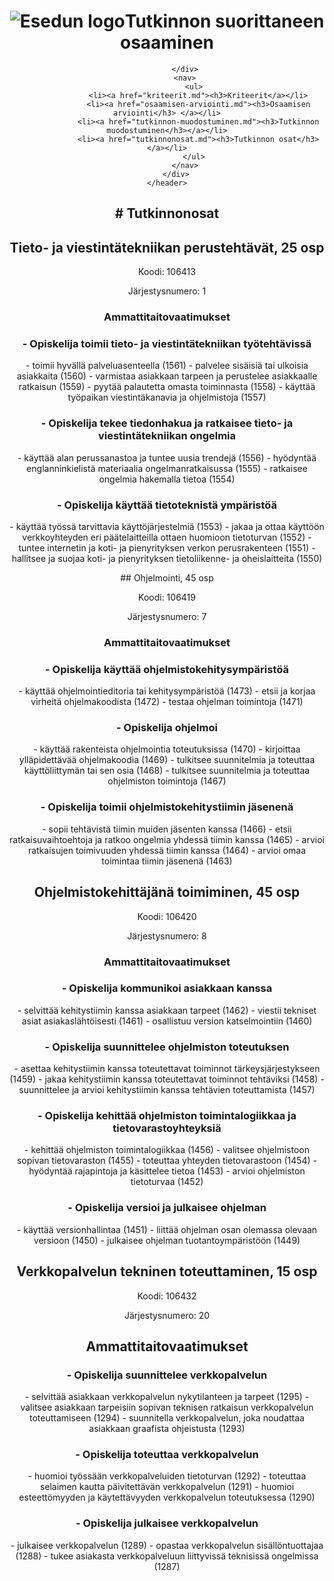 <!DOCTYPE html>
<html>
    <html lang="fi">
<head>
    <meta charset="UTF-8">
    <meta name="viewport" content="width=device-width">
    <title>611 syytä TiViin</title>
</head>
<body>
    <header>
        <div class="container">
            <div id="branding">
                <h1><img src="img/eseduyleiskuva.png" alt="Esedun logo">Tutkinnon suorittaneen osaaminen</h1>

            </div>
            <nav>
                <ul>
                  <li><a href="kriteerit.md"><h3>Kriteerit</a></li>
                  <li><a href="osaamisen-arviointi.md"><h3>Osaamisen arviointi</h3> </a></li>
                  <li><a href="tutkinnon-muodostuminen.md"><h3>Tutkinnon muodostuminen</h3></a></li>
                  <li><a href="tutkinnonosat.md"><h3>Tutkinnon osat</h3></a></li>
                </ul>
            </nav>
        </div>
    </header>

   <section id="showcase"> 
        <div class="container">

<h1># Tutkinnonosat</h1>

<h2>Tieto- ja viestintätekniikan perustehtävät, 25 osp</h2>

<p>Koodi: 106413</p>
<p>Järjestysnumero: 1</p>

### Ammattitaitovaatimukset
<p>
<h3>- Opiskelija toimii tieto- ja viestintätekniikan työtehtävissä</h3>
  - toimii hyvällä palveluasenteella (1561)
  - palvelee sisäisiä tai ulkoisia asiakkaita (1560)
  - varmistaa asiakkaan tarpeen ja perustelee asiakkaalle ratkaisun (1559)
  - pyytää palautetta omasta toiminnasta (1558)
  - käyttää työpaikan viestintäkanavia ja ohjelmistoja (1557)
<h3>- Opiskelija tekee tiedonhakua ja ratkaisee tieto- ja viestintätekniikan ongelmia</h3>
  - käyttää alan perussanastoa ja tuntee uusia trendejä (1556)
  - hyödyntää englanninkielistä materiaalia ongelmanratkaisussa (1555)
  - ratkaisee ongelmia hakemalla tietoa (1554)
<h3>- Opiskelija käyttää tietoteknistä ympäristöä</h3>
  - käyttää työssä tarvittavia käyttöjärjestelmiä (1553)
  - jakaa ja ottaa käyttöön verkkoyhteyden eri päätelaitteilla ottaen huomioon tietoturvan (1552)
  - tuntee internetin ja koti- ja pienyrityksen verkon perusrakenteen (1551)
  - hallitsee ja suojaa koti- ja pienyrityksen tietoliikenne- ja oheislaitteita (1550)
</p>
## Ohjelmointi, 45 osp

<p>Koodi: 106419</p>
<p>Järjestysnumero: 7</p>

### Ammattitaitovaatimukset
<p>
<h3>- Opiskelija käyttää ohjelmistokehitysympäristöä</h3>
  - käyttää ohjelmointieditoria tai kehitysympäristöä (1473)
  - etsii ja korjaa virheitä ohjelmakoodista (1472)
  - testaa ohjelman toimintoja (1471)
<h3>- Opiskelija ohjelmoi</h3>
  - käyttää rakenteista ohjelmointia toteutuksissa (1470)
  - kirjoittaa ylläpidettävää ohjelmakoodia (1469)
  - tulkitsee suunnitelmia ja toteuttaa käyttöliittymän tai sen osia (1468)
  - tulkitsee suunnitelmia ja toteuttaa ohjelmiston toimintoja (1467)
<h3>- Opiskelija toimii ohjelmistokehitystiimin jäsenenä</h3>
  - sopii tehtävistä tiimin muiden jäsenten kanssa (1466)
  - etsii ratkaisuvaihtoehtoja ja ratkoo ongelmia yhdessä tiimin kanssa (1465)
  - arvioi ratkaisujen toimivuuden yhdessä tiimin kanssa (1464)
  - arvioi omaa toimintaa tiimin jäsenenä (1463)</p>

## Ohjelmistokehittäjänä toimiminen, 45 osp
<p>Koodi: 106420</p>
<p>Järjestysnumero: 8</p>

### Ammattitaitovaatimukset
<p>
<h3>- Opiskelija kommunikoi asiakkaan kanssa</h3>
  - selvittää kehitystiimin kanssa asiakkaan tarpeet (1462)
  - viestii tekniset asiat asiakaslähtöisesti (1461)
  - osallistuu version katselmointiin (1460)
<h3>- Opiskelija suunnittelee ohjelmiston toteutuksen</h3>
  - asettaa kehitystiimin kanssa toteutettavat toiminnot tärkeysjärjestykseen (1459)
  - jakaa kehitystiimin kanssa toteutettavat toiminnot tehtäviksi (1458)
  - suunnittelee ja arvioi kehitystiimin kanssa tehtävien toteuttamista (1457)
<h3>- Opiskelija kehittää ohjelmiston toimintalogiikkaa ja tietovarastoyhteyksiä</h3>
  - kehittää ohjelmiston toimintalogiikkaa (1456)
  - valitsee ohjelmistoon sopivan tietovaraston (1455)
  - toteuttaa yhteyden tietovarastoon (1454)
  - hyödyntää rajapintoja ja käsittelee tietoa (1453)
  - arvioi ohjelmiston tietoturvaa (1452)
<h3>- Opiskelija versioi ja julkaisee ohjelman</h3>
  - käyttää versionhallintaa (1451)
  - liittää ohjelman osan olemassa olevaan versioon (1450)
  - julkaisee ohjelman tuotantoympäristöön (1449)</p>

# Verkkopalvelun tekninen toteuttaminen, 15 osp

<p>Koodi: 106432</p>
<p>Järjestysnumero: 20</p>

## Ammattitaitovaatimukset
<p>
<h3>- Opiskelija suunnittelee verkkopalvelun</h3>
  - selvittää asiakkaan verkkopalvelun nykytilanteen ja tarpeet (1295)
  - valitsee asiakkaan tarpeisiin sopivan teknisen ratkaisun verkkopalvelun toteuttamiseen (1294)
  - suunnitella verkkopalvelun, joka noudattaa asiakkaan graafista ohjeistusta (1293)
<h3>- Opiskelija toteuttaa verkkopalvelun</h3>
  - huomioi työssään verkkopalveluiden tietoturvan (1292)
  - toteuttaa selaimen kautta päivitettävän verkkopalvelun (1291)
  - huomioi esteettömyyden ja käytettävyyden verkkopalvelun toteutuksessa (1290)
<h3>- Opiskelija julkaisee verkkopalvelun</h3>
  - julkaisee verkkopalvelun (1289)
  - opastaa verkkopalvelun sisällöntuottajaa (1288)
  - tukee asiakasta verkkopalveluun liittyvissä teknisissä ongelmissa (1287)</p>